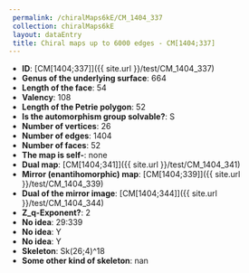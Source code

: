 ```yaml
--- 
 permalink: /chiralMaps6kE/CM_1404_337 
 collection: chiralMaps6kE
 layout: dataEntry
 title: Chiral maps up to 6000 edges - CM[1404;337]
---
```


- **ID**: [CM[1404;337]]({{ site.url }}/test/CM_1404_337)
- **Genus of the underlying surface**: 664
- **Length of the face**: 54
- **Valency**: 108
- **Length of the Petrie polygon**: 52
- **Is the automorphism group solvable?**: S
- **Number of vertices**: 26
- **Number of edges**: 1404
- **Number of faces**: 52
- **The map is self-**: none
- **Dual map**: [CM[1404;341]]({{ site.url }}/test/CM_1404_341)
- **Mirror (enantihomorphic) map**: [CM[1404;339]]({{ site.url }}/test/CM_1404_339)
- **Dual of the mirror image**: [CM[1404;344]]({{ site.url }}/test/CM_1404_344)
- **Z_q-Exponent?**: 2
- **No idea**:  29:339
- **No idea**: Y
- **No idea**: Y
- **Skeleton**: Sk(26;4)^18
- **Some other kind of skeleton**: nan
